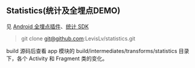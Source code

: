## Statistics(统计及全埋点DEMO)

见 [Android 全埋点插件](https://github.com/LevisLv/statistics-gradle-plugin)、[统计 SDK](https://github.com/LevisLv/statistics-sdk)

> git clone git@github.com:LevisLv/statistics.git

build 源码后查看 app 模块的 build/intermediates/transforms/statistics 目录下，各个 Activity 和 Fragment 类的变化。
